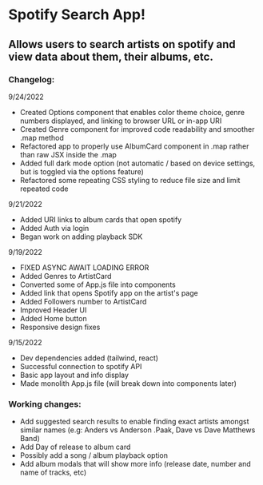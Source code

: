 # Spotify Search App!

## Allows users to search artists on spotify and view data about them, their albums, etc.

### Changelog:

9/24/2022

- Created Options component that enables color theme choice, genre numbers displayed, and linking to browser URL or in-app URI
- Created Genre component for improved code readability and smoother .map method
- Refactored app to properly use AlbumCard component in .map rather than raw JSX inside the .map
- Added full dark mode option (not automatic / based on device settings, but is toggled via the options feature)
- Refactored some repeating CSS styling to reduce file size and limit repeated code

9/21/2022

- Added URI links to album cards that open spotify
- Added Auth via login
- Began work on adding playback SDK

9/19/2022

- FIXED ASYNC AWAIT LOADING ERROR
- Added Genres to ArtistCard
- Converted some of App.js file into components
- Added link that opens Spotify app on the artist's page
- Added Followers number to ArtistCard
- Improved Header UI
- Added Home button
- Responsive design fixes

9/15/2022

- Dev dependencies added (tailwind, react)
- Successful connection to spotify API
- Basic app layout and info display
- Made monolith App.js file (will break down into components later)

### Working changes:

- Add suggested search results to enable finding exact artists amongst similar names (e.g: Anders vs Anderson .Paak, Dave vs Dave Matthews Band)
- Add Day of release to album card
- Possibly add a song / album playback option
- Add album modals that will show more info (release date, number and name of tracks, etc)
